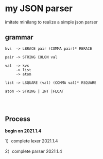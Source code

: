 # my JSON parser

imitate minilang to realize a simple json parser



## grammar

```
kvs  -> LBRACE pair (COMMA pair)* RBRACE

pair -> STRING COLON val

val  -> kvs
	 -> list
 	 -> atom

list -> LSQUARE (val) (COMMA val)* RSQUARE

atom -> STRING | INT |FLOAT




```







## Process

**begin on 2021.1.4**

1）complete  lexer    2021.1.4

2）complete  parser 2021.1.4

